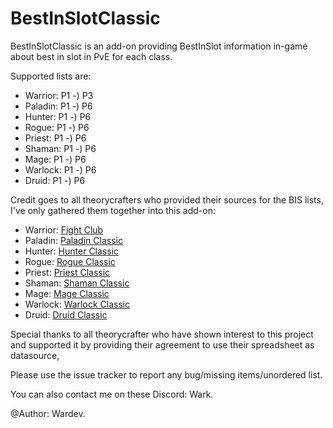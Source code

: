 # BestInSlotClassic
BestInSlotClassic is an add-on providing BestInSlot information in-game about best in slot in PvE for each class.

Supported lists are:
- Warrior: P1 -) P3
- Paladin: P1 -) P6
- Hunter: P1 -) P6
- Rogue: P1 -) P6
- Priest: P1 -) P6
- Shaman: P1 -) P6
- Mage: P1 -) P6
- Warlock: P1 -) P6
- Druid: P1 -) P6

Credit goes to all theorycrafters who provided their sources for the BIS lists, I've only gathered them together into this add-on:
- Warrior: [Fight Club](https://discord.gg/fightclub)
- Paladin: [Paladin Classic](https://discord.gg/6YS3tH)
- Hunter: [Hunter Classic](https://discord.gg/W8Rh7V)
- Rogue: [Rogue Classic](https://discord.gg/KwbChG)
- Priest: [Priest Classic](https://discord.gg/uHddYR)
- Shaman: [Shaman Classic](https://discord.gg/UZNRWc)
- Mage: [Mage Classic](https://discord.gg/NeqaE6)
- Warlock: [Warlock Classic](https://discord.gg/2mWbw2)
- Druid: [Druid Classic](https://discord.gg/NkzzXu)

Special thanks to all theorycrafter who have shown interest to this project and supported it by providing their agreement to use their spreadsheet as datasource,

Please use the issue tracker to report any bug/missing items/unordered list.

You can also contact me on these Discord: Wark.

@Author: Wardev.